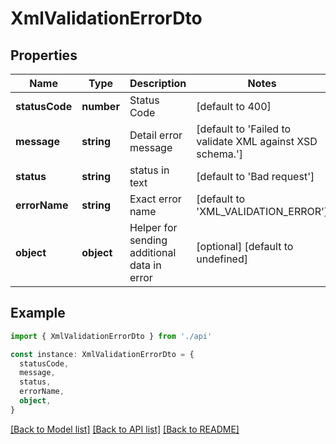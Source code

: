 # XmlValidationErrorDto

## Properties

| Name           | Type       | Description                                 | Notes                                                     |
| -------------- | ---------- | ------------------------------------------- | --------------------------------------------------------- |
| **statusCode** | **number** | Status Code                                 | [default to 400]                                          |
| **message**    | **string** | Detail error message                        | [default to 'Failed to validate XML against XSD schema.'] |
| **status**     | **string** | status in text                              | [default to 'Bad request']                                |
| **errorName**  | **string** | Exact error name                            | [default to 'XML_VALIDATION_ERROR']                       |
| **object**     | **object** | Helper for sending additional data in error | [optional] [default to undefined]                         |

## Example

```typescript
import { XmlValidationErrorDto } from './api'

const instance: XmlValidationErrorDto = {
  statusCode,
  message,
  status,
  errorName,
  object,
}
```

[[Back to Model list]](../README.md#documentation-for-models) [[Back to API list]](../README.md#documentation-for-api-endpoints) [[Back to README]](../README.md)
